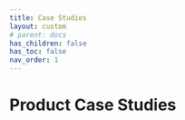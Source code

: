 ```yaml
---
title: Case Studies
layout: custom
# parent: docs
has_children: false
has_toc: false
nav_order: 1
---
```


# Product Case Studies